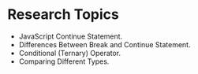 # Research Topics

- JavaScript Continue Statement.
- Differences Between Break and Continue Statement.
- Conditional (Ternary) Operator.
- Comparing Different Types.
